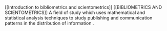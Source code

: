[[Introduction to bibliometrics and scientometrics]] [[BIBLIOMETRICS AND SCIENTOMETRICS]]
A field of study which uses mathematical and statistical analysis techniques to study publishing and communication patterns in the distribution of information .
